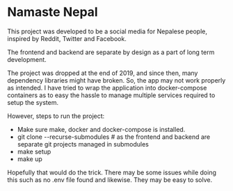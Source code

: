 # Namaste Nepal
This project was developed to be a social media for Nepalese people, inspired by Reddit, Twitter and Facebook. 

The frontend and backend are separate by design as a part of long term development.

The project was dropped at the end of 2019, and since then, many dependency libraries might have broken. So, the app may not work properly as intended. I have tried to wrap the application into docker-compose containers as to easy the hassle to manage multiple services required to setup the system.

However, steps to run the project:
- Make sure make, docker and docker-compose is installed.
- git clone --recurse-submodules # as the frontend and backend are separate git projects managed in submodules
- make setup
- make up

Hopefully that would do the trick. There may be some issues while doing this such as no .env file found and likewise. They may be easy to solve.